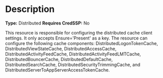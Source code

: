 # Description

**Type:** Distributed
**Requires CredSSP:** No

This resource is responsible for configuring the distributed cache client
settings. It only accepts Ensure='Present' as a key. The resource can
configure the following cache components: DistributedLogonTokenCache,
DistributedViewStateCache, DistributedAccessCache,
DistributedActivityFeedCache, DistributedActivityFeedLMTCache,
DistributedBouncerCache, DistributedDefaultCache, DistributedSearchCache,
DistributedSecurityTrimmingCache, and DistributedServerToAppServerAccessTokenCache.
